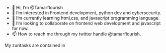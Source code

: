 - 👋 Hi, I’m @Tamarflourish
- 👀 I’m interested in Frontend development, python dev and cybersecurity.
- 🌱 I’m currently learning html,css, and javascript programming language.
- 💞️ I’m looking to collaborate on frontend web development and javascript for now.
- 📫 How to reach me through my twitter handle @tamarflourish.

My zuritasks are contained in 


<!---
Tamarflourish/Tamarflourish is a ✨ special ✨ repository because its `README.md` (this file) appears on your GitHub profile.
You can click the Preview link to take a look at your changes.
--->
